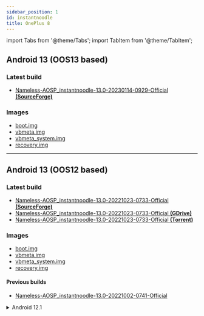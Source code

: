 ```yaml
---
sidebar_position: 1
id: instantnoodle
title: OnePlus 8
---
```


import Tabs from '@theme/Tabs'; import TabItem from '@theme/TabItem';

## Android 13 (**OOS13 based**)

### Latest build

- [Nameless-AOSP_instantnoodle-13.0-20230114-0929-Official **(SourceForge)**](https://sourceforge.net/projects/nameless-aosp/files/instantnoodle/Nameless-AOSP_instantnoodle-13.0-20230114-0929-Official.zip/download)

### Images 

- [boot.img](https://sourceforge.net/projects/nameless-aosp/files/instantnoodle/imgs_13/boot.img)
- [vbmeta.img](https://sourceforge.net/projects/nameless-aosp/files/instantnoodle/imgs_13/vbmeta.img)
- [vbmeta_system.img](https://sourceforge.net/projects/nameless-aosp/files/instantnoodle/imgs_13/vbmeta_system.img)
- [recovery.img](https://sourceforge.net/projects/nameless-aosp/files/instantnoodle/imgs_13/recovery.img)

<hr/>

## Android 13 (**OOS12 based**)

### Latest build

- [Nameless-AOSP_instantnoodle-13.0-20221023-0733-Official **(SourceForge)**](https://sourceforge.net/projects/nameless-aosp/files/instantnoodle/Nameless-AOSP_instantnoodle-13.0-20221023-0733-Official.zip)
- [Nameless-AOSP_instantnoodle-13.0-20221023-0733-Official **(GDrive)**](https://drive.google.com/drive/folders/1vkArQomPdbRGsjv46aH2SEhs19Yl08Py?usp=sharing)
- [Nameless-AOSP_instantnoodle-13.0-20221023-0733-Official **(Torrent)**](https://dl.nameless.wiki/Torrents/Nameless-AOSP_instantnoodle-13.0-20221023-0733-Official.zip.torrent)

### Images

- [boot.img](https://sourceforge.net/projects/nameless-aosp/files/instantnoodle/imgs_13/boot.img)
- [vbmeta.img](https://sourceforge.net/projects/nameless-aosp/files/instantnoodle/imgs_13/vbmeta.img)
- [vbmeta_system.img](https://sourceforge.net/projects/nameless-aosp/files/instantnoodle/imgs_13/vbmeta_system.img)
- [recovery.img](https://sourceforge.net/projects/nameless-aosp/files/instantnoodle/imgs_13/recovery.img)

#### Previous builds

- [Nameless-AOSP_instantnoodle-13.0-20221002-0741-Official](https://sourceforge.net/projects/nameless-aosp/files/instantnoodle/Nameless-AOSP_instantnoodle-13.0-20221002-0741-Official.zip)

<details><summary>Android 12.1</summary>

### Builds

- [Nameless-AOSP_instantnoodle-12.1-20220824-0742-Official](https://sourceforge.net/projects/nameless-aosp/files/instantnoodle/Nameless-AOSP_instantnoodle-12.1-20220824-0742-Official.zip)
- [Nameless-AOSP_instantnoodle-12.1-20220817-1431-Official](https://sourceforge.net/projects/nameless-aosp/files/instantnoodle/Nameless-AOSP_instantnoodle-12.1-20220817-1431-Official.zip)
- [Nameless-AOSP_instantnoodle-12.1-20220723-1437-Official](https://sourceforge.net/projects/nameless-aosp/files/instantnoodle/Nameless-AOSP_instantnoodle-12.1-20220723-1437-Official.zip)

### Images

- [boot.img](https://sourceforge.net/projects/nameless-aosp/files/instantnoodle/imgs_12.1/boot.img)boot.img
- [vbmeta.img](https://sourceforge.net/projects/nameless-aosp/files/instantnoodle/imgs_12.1/vbmeta.img)
- [vbmeta_system.img](https://sourceforge.net/projects/nameless-aosp/files/instantnoodle/imgs_12.1/vbmeta_system.img)
- [recovery.img](https://sourceforge.net/projects/nameless-aosp/files/instantnoodle/imgs_12.1/recovery.img)

</details>
